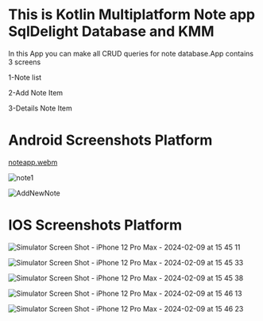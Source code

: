 # This is Kotlin Multiplatform Note app SqlDelight Database and KMM

In this App you can make all CRUD queries for note database.App contains 3 screens 

1-Note list

2-Add Note Item

3-Details Note Item

# Android Screenshots Platform

[noteapp.webm](https://github.com/HusseinKamal/NoteAppKMM/assets/29864161/18046dd6-dc29-4611-b5df-1247c7af1605)

![note1](https://github.com/HusseinKamal/NoteAppKMM/assets/29864161/df897ef3-1101-4bfd-90b7-17e93385aa66)

![AddNewNote](https://github.com/HusseinKamal/NoteAppKMM/assets/29864161/2db63fca-6414-457e-a509-2c42225bff5d)

# IOS Screenshots Platform

![Simulator Screen Shot - iPhone 12 Pro Max - 2024-02-09 at 15 45 11](https://github.com/HusseinKamal/NoteAppKMM/assets/29864161/7599117a-13cb-4c23-b7ab-11587ef18d86)

![Simulator Screen Shot - iPhone 12 Pro Max - 2024-02-09 at 15 45 33](https://github.com/HusseinKamal/NoteAppKMM/assets/29864161/2b14842f-b6cb-4afe-9c02-700495ecd7f5)

![Simulator Screen Shot - iPhone 12 Pro Max - 2024-02-09 at 15 45 38](https://github.com/HusseinKamal/NoteAppKMM/assets/29864161/cc7e7e1d-f829-4720-9bf0-0b33026b49f1)

![Simulator Screen Shot - iPhone 12 Pro Max - 2024-02-09 at 15 46 13](https://github.com/HusseinKamal/NoteAppKMM/assets/29864161/0893b47d-1a6c-4f3f-98c7-0a2dc7fad8ee)

![Simulator Screen Shot - iPhone 12 Pro Max - 2024-02-09 at 15 46 23](https://github.com/HusseinKamal/NoteAppKMM/assets/29864161/7da61014-d06c-4cac-aba5-13d804dd7898)
